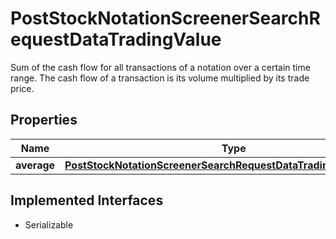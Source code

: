 

# PostStockNotationScreenerSearchRequestDataTradingValue

Sum of the cash flow for all transactions of a notation over a certain time range. The cash flow of a transaction is its volume multiplied by its trade price.

## Properties

Name | Type | Description | Notes
------------ | ------------- | ------------- | -------------
**average** | [**PostStockNotationScreenerSearchRequestDataTradingValueAverage**](PostStockNotationScreenerSearchRequestDataTradingValueAverage.md) |  |  [optional]


## Implemented Interfaces

* Serializable


